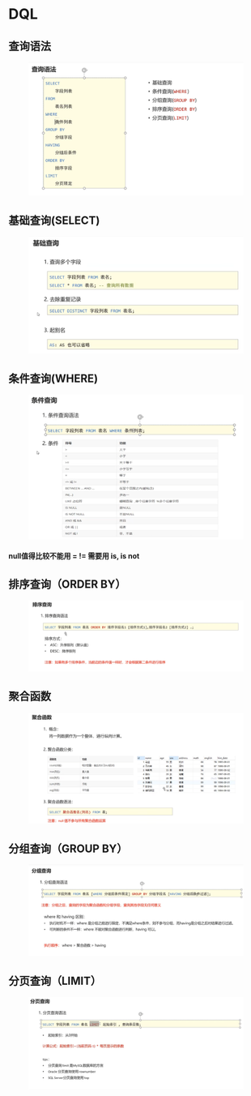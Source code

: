 # DQL

## 查询语法

<figure><img src="../.gitbook/assets/image (5) (3).png" alt=""><figcaption></figcaption></figure>

## 基础查询(SELECT)

<figure><img src="../.gitbook/assets/image (9) (1).png" alt=""><figcaption></figcaption></figure>

## 条件查询(WHERE)

<figure><img src="../.gitbook/assets/image (6) (2).png" alt=""><figcaption></figcaption></figure>

#### null值得比较不能用 =  != 需要用 is, is not

## 排序查询（ORDER BY）

<figure><img src="../.gitbook/assets/image (3) (1).png" alt=""><figcaption></figcaption></figure>

## 聚合函数

<figure><img src="../.gitbook/assets/image (7) (2).png" alt=""><figcaption></figcaption></figure>

## 分组查询（GROUP BY）

<figure><img src="../.gitbook/assets/image (10) (1) (1).png" alt=""><figcaption></figcaption></figure>

## 分页查询（LIMIT）

<figure><img src="../.gitbook/assets/image (1) (2) (1).png" alt=""><figcaption></figcaption></figure>

